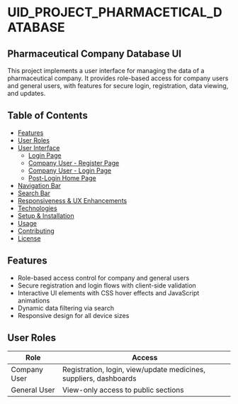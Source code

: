 # UID_PROJECT_PHARMACETICAL_DATABASE

## Pharmaceutical Company Database UI

This project implements a user interface for managing the data of a pharmaceutical company. It provides role-based access for company users and general users, with features for secure login, registration, data viewing, and updates.

## Table of Contents

- [Features](#features)
- [User Roles](#user-roles)
- [User Interface](#user-interface)
  - [Login Page](#login-page)
  - [Company User - Register Page](#company-user---register-page)
  - [Company User - Login Page](#company-user---login-page)
  - [Post-Login Home Page](#post-login-home-page)
- [Navigation Bar](#navigation-bar)
- [Search Bar](#search-bar)
- [Responsiveness & UX Enhancements](#responsiveness--ux-enhancements)
- [Technologies](#technologies)
- [Setup & Installation](#setup--installation)
- [Usage](#usage)
- [Contributing](#contributing)
- [License](#license)

## Features

- Role-based access control for company and general users
- Secure registration and login flows with client-side validation
- Interactive UI elements with CSS hover effects and JavaScript animations
- Dynamic data filtering via search
- Responsive design for all device sizes

## User Roles

| Role         | Access                                              |
|--------------|-----------------------------------------------------|
| Company User | Registration, login, view/update medicines, suppliers, dashboards |
| General User | View-only access to public sections                 |
